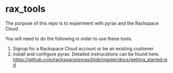 rax_tools
=========

The purpose of this repo is to experiment with pyrax and the Rackspace Cloud.  

You will need to do the following in order to use these tools.

1. Signup for a Rackspace Cloud account or be an existing customer
2. install and configure pyrax.  Detailed instrucstions can be found here. https://github.com/rackspace/pyrax/blob/master/docs/getting_started.md


